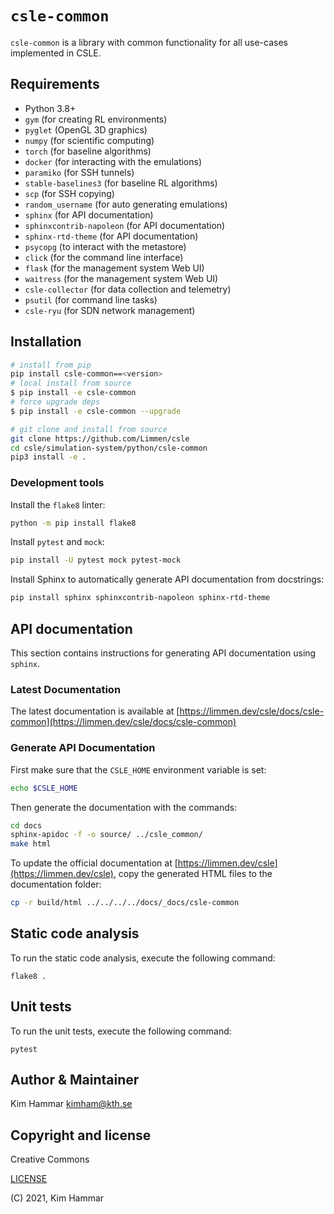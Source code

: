 # `csle-common`

`csle-common` is a library with common functionality for all use-cases implemented in
CSLE. 

## Requirements

- Python 3.8+
- `gym` (for creating RL environments)
- `pyglet` (OpenGL 3D graphics)
- `numpy` (for scientific computing)
- `torch` (for baseline algorithms)
- `docker` (for interacting with the emulations)
- `paramiko` (for SSH tunnels)
- `stable-baselines3` (for baseline RL algorithms)
- `scp` (for SSH copying)
- `random_username` (for auto generating emulations)
- `sphinx` (for API documentation)
- `sphinxcontrib-napoleon` (for API documentation)
- `sphinx-rtd-theme` (for API documentation)
- `psycopg` (to interact with the metastore)
- `click` (for the command line interface)
- `flask` (for the management system Web UI)
- `waitress` (for the management system Web UI)
- `csle-collector` (for data collection and telemetry)
- `psutil` (for command line tasks)
- `csle-ryu` (for SDN network management)

## Installation

```bash
# install from pip
pip install csle-common==<version>
# local install from source
$ pip install -e csle-common
# force upgrade deps
$ pip install -e csle-common --upgrade

# git clone and install from source
git clone https://github.com/Limmen/csle
cd csle/simulation-system/python/csle-common
pip3 install -e .
```

### Development tools

Install the `flake8` linter:
```bash
python -m pip install flake8
```

Install `pytest` and `mock`:
```bash
pip install -U pytest mock pytest-mock
```

Install Sphinx to automatically generate API documentation from docstrings:
```bash
pip install sphinx sphinxcontrib-napoleon sphinx-rtd-theme
```

## API documentation 

This section contains instructions for generating API documentation using `sphinx`.

### Latest Documentation

The latest documentation is available at [https://limmen.dev/csle/docs/csle-common](https://limmen.dev/csle/docs/csle-common)

### Generate API Documentation

First make sure that the `CSLE_HOME` environment variable is set:
```bash
echo $CSLE_HOME
```
Then generate the documentation with the commands:
```bash
cd docs
sphinx-apidoc -f -o source/ ../csle_common/
make html
```
To update the official documentation at [https://limmen.dev/csle](https://limmen.dev/csle), copy the generated HTML files to the documentation folder:
```bash
cp -r build/html ../../../../docs/_docs/csle-common
```

## Static code analysis

To run the static code analysis, execute the following command:
```
flake8 .
```

## Unit tests

To run the unit tests, execute the following command:
```
pytest
```

## Author & Maintainer

Kim Hammar <kimham@kth.se>

## Copyright and license

Creative Commons

[LICENSE](../../LICENSE.md)

(C) 2021, Kim Hammar